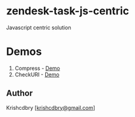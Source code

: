 # zendesk-task-js-centric
Javascript centric solution

# Demos
1. Compress - <a href="https://jsbin.com/cobimo/1/edit?js,console">Demo</a>
2. CheckURI - <a href="https://jsbin.com/pawefud/1/edit?js,console">Demo</a>

## Author
Krishcdbry [krishcdbry@gmail.com]
